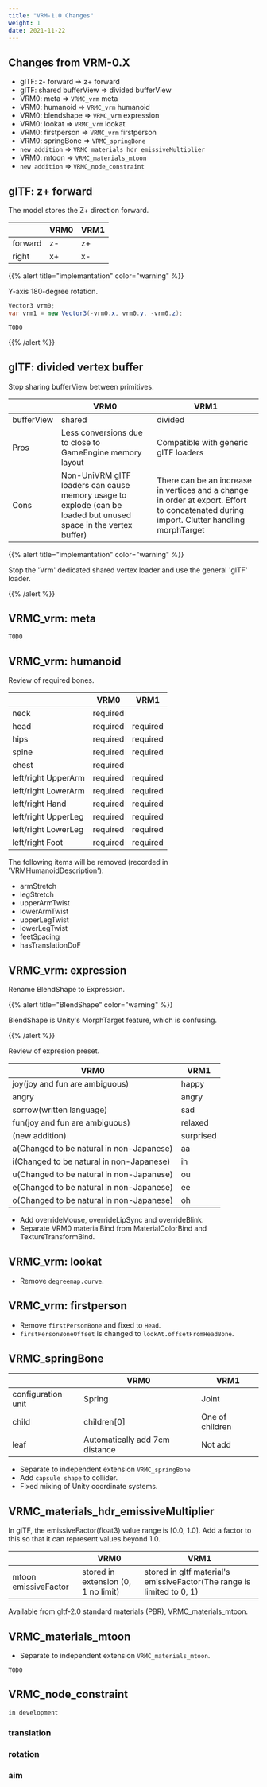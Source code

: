 ```yaml
---
title: "VRM-1.0 Changes"
weight: 1
date: 2021-11-22
---
```


## Changes from VRM-0.X

- glTF: z- forward => z+ forward
- glTF: shared bufferView => divided bufferView
- VRM0: meta => `VRMC_vrm` meta
- VRM0: humanoid => `VRMC_vrm` humanoid
- VRM0: blendshape => `VRMC_vrm` expression
- VRM0: lookat => `VRMC_vrm` lookat
- VRM0: firstperson => `VRMC_vrm` firstperson
- VRM0: springBone => `VRMC_springBone`
- `new addition` => `VRMC_materials_hdr_emissiveMultiplier`
- VRM0: mtoon => `VRMC_materials_mtoon`
- `new addition` => `VRMC_node_constraint`

## glTF: z+ forward

The model stores the Z+ direction forward.

|         | VRM0 | VRM1 |
|---------|------|------|
| forward | z-   | z+   |
| right   | x+   | x-   |

{{% alert title="implemantation" color="warning" %}}

Y-axis 180-degree rotation.

```cs
Vector3 vrm0;
var vrm1 = new Vector3(-vrm0.x, vrm0.y, -vrm0.z);
```

`TODO`

{{% /alert %}}

## glTF: divided vertex buffer

Stop sharing bufferView between primitives.

|            | VRM0                                                                                                            | VRM1                                                                                             |
|------------|-----------------------------------------------------------------------------------------------------------------|--------------------------------------------------------------------------------------------------|
| bufferView | shared                                                                                                          | divided                                                                                          |
| Pros       | Less conversions due to close to GameEngine memory layout                                                               | Compatible with generic glTF loaders                                                             |
| Cons       | Non-UniVRM glTF loaders can cause memory usage to explode (can be loaded but unused space in the vertex buffer) | There can be an increase in vertices and a change in order at export. Effort to concatenated during import. Clutter handling morphTarget |

{{% alert title="implemantation" color="warning" %}}

Stop the 'Vrm' dedicated shared vertex loader and use the general 'glTF' loader.

{{% /alert %}}

## VRMC_vrm: meta

`TODO`

## VRMC_vrm: humanoid

Review of required bones.

|                     | VRM0     | VRM1     |
|---------------------|----------|----------|
| neck                | required |          |
| head                | required | required |
| hips                | required | required |
| spine               | required | required |
| chest               | required |          |
| left/right UpperArm | required | required |
| left/right LowerArm | required | required |
| left/right Hand     | required | required |
| left/right UpperLeg | required | required |
| left/right LowerLeg | required | required |
| left/right Foot     | required | required |

The following items will be removed (recorded in 'VRMHumanoidDescription'):

* armStretch
* legStretch 
* upperArmTwist
* lowerArmTwist
* upperLegTwist
* lowerLegTwist
* feetSpacing
* hasTranslationDoF

## VRMC_vrm: expression

Rename BlendShape to Expression.

{{% alert title="BlendShape" color="warning" %}}

BlendShape is Unity's MorphTarget feature, which is confusing.

{{% /alert %}}

Review of expresion preset.

| VRM0                                     | VRM1      |
|------------------------------------------|-----------|
| joy(joy and fun are ambiguous)           | happy     |
| angry                                    | angry     |
| sorrow(written language)                 | sad       |
| fun(joy and fun are ambiguous)           | relaxed   |
| (new addition)                           | surprised |
| a(Changed to be natural in non-Japanese) | aa        |
| i(Changed to be natural in non-Japanese) | ih        |
| u(Changed to be natural in non-Japanese) | ou        |
| e(Changed to be natural in non-Japanese) | ee        |
| o(Changed to be natural in non-Japanese) | oh        |

- Add overrideMouse, overrideLipSync and overrideBlink.
- Separate VRM0 materialBind from MaterialColorBind and TextureTransformBind.

## VRMC_vrm: lookat

* Remove `degreemap.curve`.

## VRMC_vrm: firstperson

* Remove `firstPersonBone` and fixed to `Head`.
* `firstPersonBoneOffset` is changed to `lookAt.offsetFromHeadBone`.

## VRMC_springBone

|                    | VRM0                           | VRM1            |
|--------------------|--------------------------------|-----------------|
| configuration unit | Spring                         | Joint           |
| child              | children[0]                    | One of children |
| leaf               | Automatically add 7cm distance | Not add         |

- Separate to independent extension `VRMC_springBone`
- Add `capsule shape` to collider.
- Fixed mixing of Unity coordinate systems.

## VRMC_materials_hdr_emissiveMultiplier

In glTF, the emissiveFactor(float3) value range is [0.0, 1.0].
Add a factor to this so that it can represent values beyond 1.0.

|                      | VRM0                                | VRM1                                                                   |
|----------------------|-------------------------------------|------------------------------------------------------------------------|
| mtoon emissiveFactor | stored in extension (0, 1 no limit) | stored in gltf material's emissiveFactor(The range is limited to 0, 1) |

Available from gltf-2.0 standard materials (PBR), VRMC_materials_mtoon.

## VRMC_materials_mtoon

- Separate to independent extension `VRMC_materials_mtoon`.

`TODO`

## VRMC_node_constraint

`in development`

### translation

### rotation

### aim
